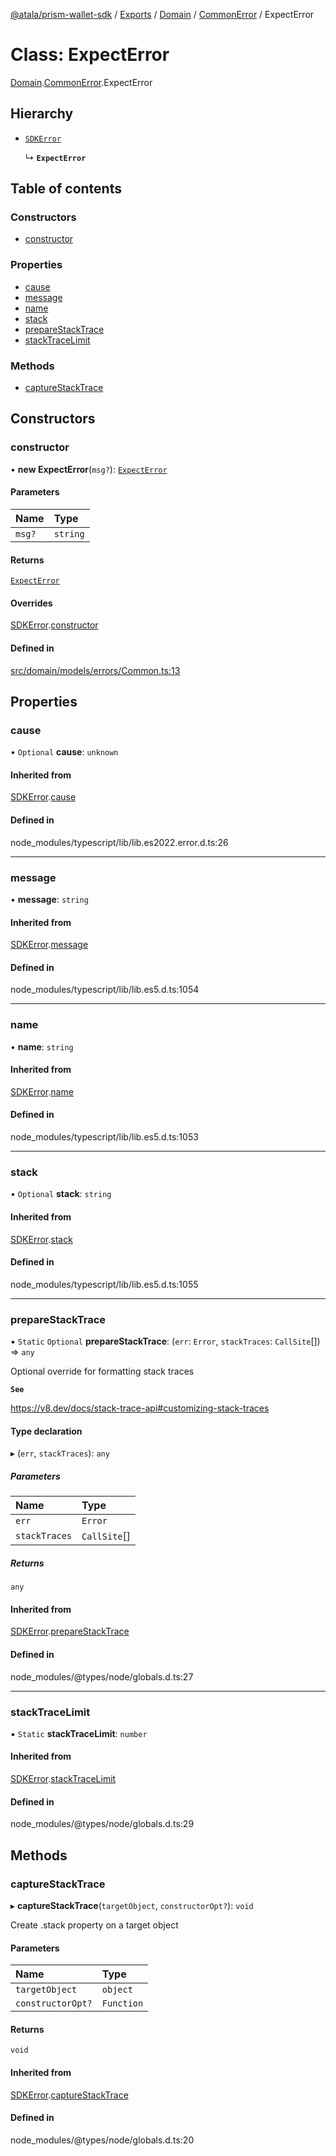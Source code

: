[@atala/prism-wallet-sdk](../README.md) / [Exports](../modules.md) / [Domain](../modules/Domain.md) / [CommonError](../modules/Domain.CommonError.md) / ExpectError

# Class: ExpectError

[Domain](../modules/Domain.md).[CommonError](../modules/Domain.CommonError.md).ExpectError

## Hierarchy

- [`SDKError`](Domain.CommonError.SDKError.md)

  ↳ **`ExpectError`**

## Table of contents

### Constructors

- [constructor](Domain.CommonError.ExpectError.md#constructor)

### Properties

- [cause](Domain.CommonError.ExpectError.md#cause)
- [message](Domain.CommonError.ExpectError.md#message)
- [name](Domain.CommonError.ExpectError.md#name)
- [stack](Domain.CommonError.ExpectError.md#stack)
- [prepareStackTrace](Domain.CommonError.ExpectError.md#preparestacktrace)
- [stackTraceLimit](Domain.CommonError.ExpectError.md#stacktracelimit)

### Methods

- [captureStackTrace](Domain.CommonError.ExpectError.md#capturestacktrace)

## Constructors

### constructor

• **new ExpectError**(`msg?`): [`ExpectError`](Domain.CommonError.ExpectError.md)

#### Parameters

| Name | Type |
| :------ | :------ |
| `msg?` | `string` |

#### Returns

[`ExpectError`](Domain.CommonError.ExpectError.md)

#### Overrides

[SDKError](Domain.CommonError.SDKError.md).[constructor](Domain.CommonError.SDKError.md#constructor)

#### Defined in

[src/domain/models/errors/Common.ts:13](https://github.com/hyperledger/identus-edge-agent-sdk-ts/blob/bda7c5f2d075f5f1181d8e566d0db6b907796ca5/src/domain/models/errors/Common.ts#L13)

## Properties

### cause

• `Optional` **cause**: `unknown`

#### Inherited from

[SDKError](Domain.CommonError.SDKError.md).[cause](Domain.CommonError.SDKError.md#cause)

#### Defined in

node_modules/typescript/lib/lib.es2022.error.d.ts:26

___

### message

• **message**: `string`

#### Inherited from

[SDKError](Domain.CommonError.SDKError.md).[message](Domain.CommonError.SDKError.md#message)

#### Defined in

node_modules/typescript/lib/lib.es5.d.ts:1054

___

### name

• **name**: `string`

#### Inherited from

[SDKError](Domain.CommonError.SDKError.md).[name](Domain.CommonError.SDKError.md#name)

#### Defined in

node_modules/typescript/lib/lib.es5.d.ts:1053

___

### stack

• `Optional` **stack**: `string`

#### Inherited from

[SDKError](Domain.CommonError.SDKError.md).[stack](Domain.CommonError.SDKError.md#stack)

#### Defined in

node_modules/typescript/lib/lib.es5.d.ts:1055

___

### prepareStackTrace

▪ `Static` `Optional` **prepareStackTrace**: (`err`: `Error`, `stackTraces`: `CallSite`[]) => `any`

Optional override for formatting stack traces

**`See`**

https://v8.dev/docs/stack-trace-api#customizing-stack-traces

#### Type declaration

▸ (`err`, `stackTraces`): `any`

##### Parameters

| Name | Type |
| :------ | :------ |
| `err` | `Error` |
| `stackTraces` | `CallSite`[] |

##### Returns

`any`

#### Inherited from

[SDKError](Domain.CommonError.SDKError.md).[prepareStackTrace](Domain.CommonError.SDKError.md#preparestacktrace)

#### Defined in

node_modules/@types/node/globals.d.ts:27

___

### stackTraceLimit

▪ `Static` **stackTraceLimit**: `number`

#### Inherited from

[SDKError](Domain.CommonError.SDKError.md).[stackTraceLimit](Domain.CommonError.SDKError.md#stacktracelimit)

#### Defined in

node_modules/@types/node/globals.d.ts:29

## Methods

### captureStackTrace

▸ **captureStackTrace**(`targetObject`, `constructorOpt?`): `void`

Create .stack property on a target object

#### Parameters

| Name | Type |
| :------ | :------ |
| `targetObject` | `object` |
| `constructorOpt?` | `Function` |

#### Returns

`void`

#### Inherited from

[SDKError](Domain.CommonError.SDKError.md).[captureStackTrace](Domain.CommonError.SDKError.md#capturestacktrace)

#### Defined in

node_modules/@types/node/globals.d.ts:20
